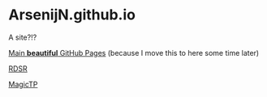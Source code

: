 # ArsenijN.github.io
A site?!?

[Main **beautiful** GitHub Pages](https://arsenijn.github.io/arsenius_gen.github.io/)
(because I move this to here some time later)

[RDSR](/RDSR)

[MagicTP](https://arsenijn.github.io/MagicTP/)
